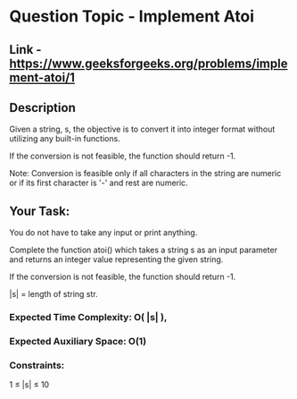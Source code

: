 # Question Topic - Implement Atoi


## Link - https://www.geeksforgeeks.org/problems/implement-atoi/1


## Description

Given a string, s, the objective is to convert it into integer format without utilizing any built-in functions. 

If the conversion is not feasible, the function should return -1.

Note: Conversion is feasible only if all characters in the string are numeric or if its first character is '-' and rest are numeric.

## Your Task:

You do not have to take any input or print anything. 

Complete the function atoi() which takes a string s as an input parameter and returns an integer value representing the given string.

If the conversion is not feasible, the function should return -1.

|s| = length of string str.

### Expected Time Complexity: O( |s| ), 

### Expected Auxiliary Space: O(1)

### Constraints:

1 ≤ |s| ≤ 10
